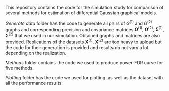 This repository contains the code for the simulation study for comparison of several methods for estimation of differential Gaussian graphical models.

*Generate data* folder has the code to generate all pairs of $G^{(1)}$ and $G^{(2)}$ graphs and corresponding precision and covariance matrices $\mathbf{\Omega}^{(1)}$, $\mathbf{\Omega}^{(2)}$, $\mathbf{\Sigma}^{(1)}$, $\mathbf{\Sigma}^{(2)}$ that we used in our simulation. Obtained graphs and matrices are also provided. Replications of the datasets $\mathbf{X}^{(1)}$, $\mathbf{X}^{(2)}$ are too heavy to upload but the code for their generation is provided and results do not vary a lot depending on the realization.

*Methods* folder contains the code we used to produce power-FDR curve for five methods.

*Plotting* folder has the code we used for plotting, as well as the dataset with all the performance results.